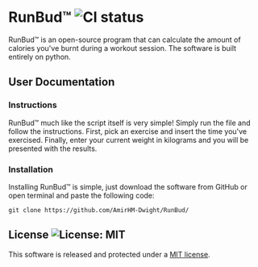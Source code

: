 # RunBud™ ![CI status](https://img.shields.io/badge/RunBud-v.1.0.0-green.svg)
RunBud™ is an open-source program that can calculate the amount of calories you've burnt during a workout session. The software is built entirely on python.
## User Documentation
### Instructions
RunBud™ much like the script itself is very simple! Simply run the file and follow the instructions. First, pick an exercise and insert the time you've exercised. Finally, enter your current weight in kilograms and you will be presented with the results.
### Installation
Installing RunBud™ is simple, just download the software from GitHub or open terminal and paste the following code:
```shell
git clone https://github.com/AmirHM-Dwight/RunBud/
```

## License ![License: MIT](https://img.shields.io/badge/License-MIT-yellow.svg)


This software is released and protected under a [MIT license](LICENSE.txt).
